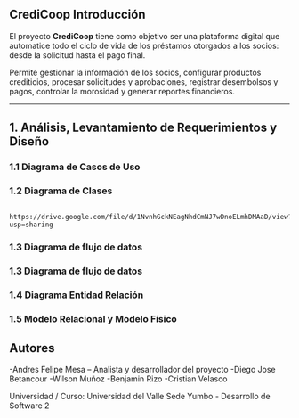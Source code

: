 ## CrediCoop Introducción
El proyecto **CrediCoop** tiene como objetivo ser una plataforma digital que automatice todo el ciclo de vida de los préstamos otorgados a los socios: desde la solicitud hasta el pago final.

Permite gestionar la información de los socios, configurar productos crediticios, procesar solicitudes y aprobaciones, registrar desembolsos y pagos, controlar la morosidad y generar reportes financieros.


---
##  1. Análisis, Levantamiento de Requerimientos y Diseño 

### 1.1 Diagrama de Casos de Uso

### 1.2 Diagrama de Clases
        https://drive.google.com/file/d/1NvnhGckNEagNhdCmNJ7wDnoELmhDMAaD/view?usp=sharing

### 1.3 Diagrama de flujo de datos

### 1.3 Diagrama de flujo de datos

### 1.4 Diagrama Entidad Relación

### 1.5 Modelo Relacional y Modelo Físico


## Autores
 -Andres Felipe Mesa – Analista y desarrollador del proyecto
 -Diego Jose Betancour
 -Wilson Muñoz
 -Benjamin Rizo
 -Cristian Velasco 


Universidad / Curso: Universidad del Valle Sede Yumbo - Desarrollo de Software 2
